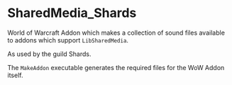 # SharedMedia_Shards

World of Warcraft Addon which makes a collection of sound files available to addons which support `LibSharedMedia`.

As used by the guild Shards.

The `MakeAddon` executable generates the required files for the WoW Addon itself.